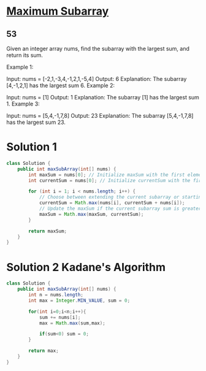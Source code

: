 # [Maximum Subarray](https://leetcode.com/problems/maximum-subarray/description/)

## 53

Given an integer array nums, find the
subarray
with the largest sum, and return its sum.

Example 1:

Input: nums = [-2,1,-3,4,-1,2,1,-5,4]
Output: 6
Explanation: The subarray [4,-1,2,1] has the largest sum 6.
Example 2:

Input: nums = [1]
Output: 1
Explanation: The subarray [1] has the largest sum 1.
Example 3:

Input: nums = [5,4,-1,7,8]
Output: 23
Explanation: The subarray [5,4,-1,7,8] has the largest sum 23.

# Solution 1

```java
class Solution {
    public int maxSubArray(int[] nums) {
        int maxSum = nums[0]; // Initialize maxSum with the first element
        int currentSum = nums[0]; // Initialize currentSum with the first element

        for (int i = 1; i < nums.length; i++) {
            // Choose between extending the current subarray or starting a new subarray
            currentSum = Math.max(nums[i], currentSum + nums[i]);
            // Update the maxSum if the current subarray sum is greater
            maxSum = Math.max(maxSum, currentSum);
        }

        return maxSum;
    }
}
```

# Solution 2 Kadane's Algorithm

```java
class Solution {
    public int maxSubArray(int[] nums) {
        int n = nums.length;
        int max = Integer.MIN_VALUE, sum = 0;

        for(int i=0;i<n;i++){
            sum += nums[i];
            max = Math.max(sum,max);

            if(sum<0) sum = 0;
        }

        return max;
    }
}
```
